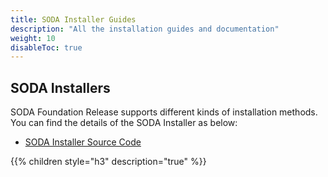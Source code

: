 ```yaml
---
title: SODA Installer Guides
description: "All the installation guides and documentation"
weight: 10
disableToc: true
---
```

## SODA Installers

SODA Foundation Release supports different kinds of installation methods. 
You can find the details of the SODA Installer as below:

 - [SODA Installer Source Code](https://github.com/sodafoundation/installer)

{{% children style="h3" description="true" %}}  

